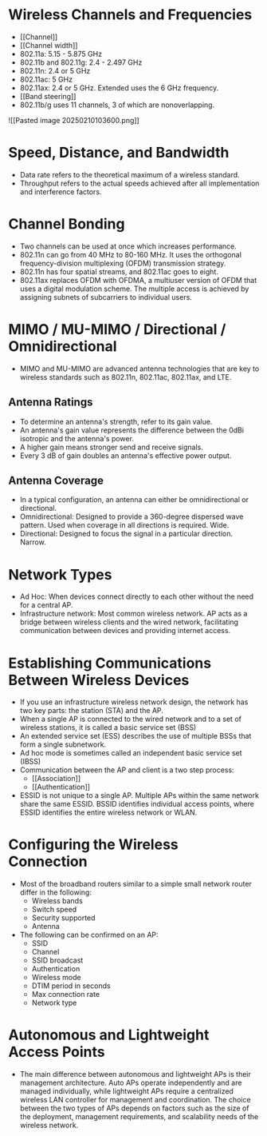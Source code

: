 # Wireless Channels and Frequencies
- [[Channel]]
- [[Channel width]]
- 802.11a: 5.15 - 5.875 GHz
- 802.11b and 802.11g: 2.4 - 2.497 GHz
- 802.11n: 2.4 or 5 GHz
- 802.11ac: 5 GHz
- 802.11ax: 2.4 or 5 GHz. Extended uses the 6 GHz frequency.
- [[Band steering]]
- 802.11b/g uses 11 channels, 3 of which are nonoverlapping.

![[Pasted image 20250210103600.png]]

# Speed, Distance, and Bandwidth
- Data rate refers to the theoretical maximum of a wireless standard.
- Throughput refers to the actual speeds achieved after all implementation and interference factors.

# Channel Bonding
- Two channels can be used at once which increases performance.
- 802.11n can go from 40 MHz to 80-160 MHz. It uses the orthogonal frequency-division multiplexing (OFDM) transmission strategy.
- 802.11n has four spatial streams, and 802.11ac goes to eight.
- 802.11ax replaces OFDM with OFDMA, a multiuser version of OFDM that uses a digital modulation scheme. The multiple access is achieved by assigning subnets of subcarriers to individual users.

# MIMO / MU-MIMO  / Directional / Omnidirectional

- MIMO and MU-MIMO are advanced antenna technologies that are key to wireless standards such as 802.11n, 802.11ac, 802.11ax, and LTE.

## Antenna Ratings
- To determine an antenna's strength, refer to its gain value.
- An antenna's gain value represents the difference between the 0dBi isotropic and the antenna's power.
- A higher gain means stronger send and receive signals.
- Every 3 dB of gain doubles an antenna's effective power output.

## Antenna Coverage
- In a typical configuration, an antenna can either be omnidirectional or directional.
- Omnidirectional: Designed to provide a 360-degree dispersed wave pattern. Used when coverage in all directions is required. Wide.
- Directional: Designed to focus the signal in a particular direction. Narrow.

# Network Types
- Ad Hoc: When devices connect directly to each other without the need for a central AP.
- Infrastructure network: Most common wireless network. AP acts as a bridge between wireless clients and the wired network, facilitating communication between devices and providing internet access.

# Establishing Communications Between Wireless Devices
- If you use an infrastructure wireless network design, the network has two key parts: the station (STA) and the AP.
- When a single AP is connected to the wired network and to a set of wireless stations, it is called a basic service set (BSS)
- An extended service set (ESS) describes the use of multiple BSSs that form a single subnetwork.
- Ad hoc mode is sometimes called an independent basic service set (IBSS)
- Communication between the AP and client is a two step process:
	- [[Association]]
	- [[Authentication]]
- ESSID is not unique to a single AP. Multiple APs within the same network share the same ESSID. BSSID identifies individual access points, where ESSID identifies the entire wireless network or WLAN.

# Configuring the Wireless Connection
- Most of the broadband routers similar to a simple small network router differ in the following:
	- Wireless bands
	- Switch speed
	- Security supported
	- Antenna
- The following can be confirmed on an AP:
	- SSID
	- Channel
	- SSID broadcast
	- Authentication
	- Wireless mode
	- DTIM period in seconds
	- Max connection rate
	- Network type

# Autonomous and Lightweight Access Points
- The main difference between autonomous and lightweight APs is their management architecture. Auto APs operate independently and are managed individually, while lightweight APs require a centralized wireless LAN controller for management and coordination. The choice between the two types of APs depends on factors such as the size of the deployment, management requirements, and scalability needs of the wireless network.
